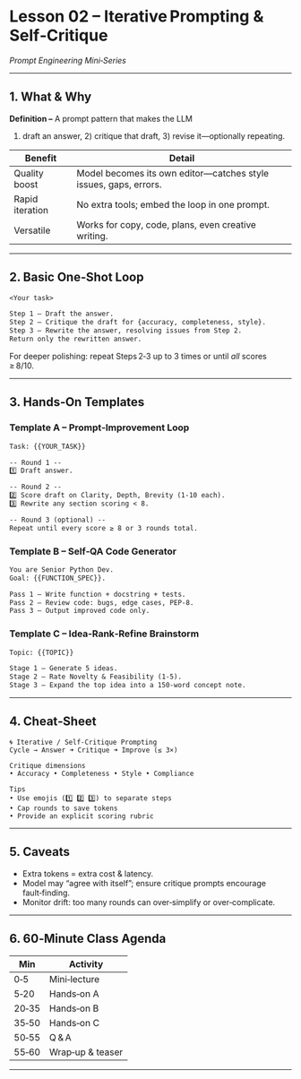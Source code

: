# Lesson 02 – Iterative Prompting & Self‑Critique  
*Prompt Engineering Mini‑Series*

---

## 1. What & Why

**Definition –** A prompt pattern that makes the LLM  
1) draft an answer, 2) critique that draft, 3) revise it—optionally repeating.

| Benefit | Detail |
|---|---|
| Quality boost | Model becomes its own editor—catches style issues, gaps, errors. |
| Rapid iteration | No extra tools; embed the loop in one prompt. |
| Versatile | Works for copy, code, plans, even creative writing. |

---

## 2. Basic One‑Shot Loop

```txt
<Your task>

Step 1 — Draft the answer.  
Step 2 — Critique the draft for {accuracy, completeness, style}.  
Step 3 — Rewrite the answer, resolving issues from Step 2.  
Return only the rewritten answer.
```

For deeper polishing: repeat Steps 2‑3 up to 3 times or until *all* scores ≥ 8/10.

---

## 3. Hands‑On Templates

### Template A – Prompt‑Improvement Loop

```txt
Task: {{YOUR_TASK}}

-- Round 1 --
1️⃣ Draft answer.

-- Round 2 --
2️⃣ Score draft on Clarity, Depth, Brevity (1‑10 each).  
3️⃣ Rewrite any section scoring < 8.

-- Round 3 (optional) --
Repeat until every score ≥ 8 or 3 rounds total.
```

### Template B – Self‑QA Code Generator

```txt
You are Senior Python Dev.
Goal: {{FUNCTION_SPEC}}.

Pass 1 – Write function + docstring + tests.  
Pass 2 – Review code: bugs, edge cases, PEP‑8.  
Pass 3 – Output improved code only.
```

### Template C – Idea‑Rank‑Refine Brainstorm

```txt
Topic: {{TOPIC}}

Stage 1 – Generate 5 ideas.  
Stage 2 – Rate Novelty & Feasibility (1‑5).  
Stage 3 – Expand the top idea into a 150‑word concept note.
```

---

## 4. Cheat‑Sheet

```
🌀 Iterative / Self‑Critique Prompting
Cycle → Answer ➜ Critique ➜ Improve (≤ 3×)

Critique dimensions
• Accuracy • Completeness • Style • Compliance

Tips
• Use emojis (1️⃣ 2️⃣ 3️⃣) to separate steps  
• Cap rounds to save tokens  
• Provide an explicit scoring rubric
```

---

## 5. Caveats

- Extra tokens = extra cost & latency.  
- Model may “agree with itself”; ensure critique prompts encourage fault‑finding.  
- Monitor drift: too many rounds can over‑simplify or over‑complicate.

---

## 6. 60‑Minute Class Agenda

| Min | Activity |
|---|---|
| 0‑5 | Mini‑lecture |
| 5‑20 | Hands‑on A |
| 20‑35 | Hands‑on B |
| 35‑50 | Hands‑on C |
| 50‑55 | Q & A |
| 55‑60 | Wrap‑up & teaser |

---
